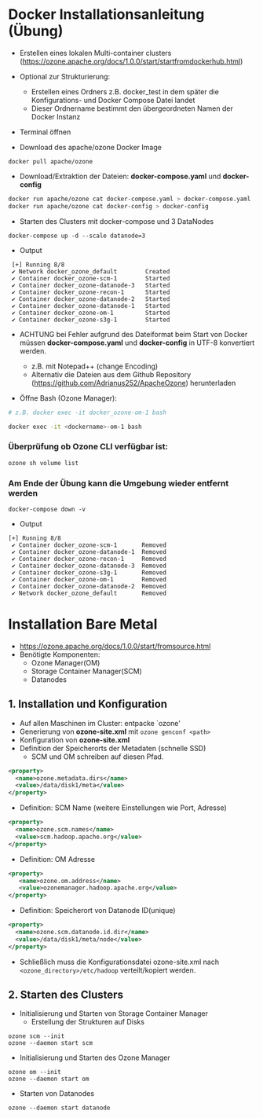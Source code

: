 # Docker Installationsanleitung (Übung)
- Erstellen eines lokalen Multi-container clusters (https://ozone.apache.org/docs/1.0.0/start/startfromdockerhub.html)

- Optional zur Strukturierung: 
	- Erstellen eines Ordners z.B. docker_test in dem später die Konfigurations- und Docker Compose Datei landet 
	- Dieser Ordnername bestimmt den übergeordneten Namen der Docker Instanz

- Terminal öffnen
- Download des apache/ozone Docker Image
```shell
docker pull apache/ozone
```
- Download/Extraktion der Dateien:  **docker-compose.yaml** und **docker-config**
```bash
docker run apache/ozone cat docker-compose.yaml > docker-compose.yaml
docker run apache/ozone cat docker-config > docker-config
```
- Starten des Clusters mit docker-compose und 3 DataNodes
```shell
docker-compose up -d --scale datanode=3
```
- Output
```shell
 [+] Running 8/8
 ✔ Network docker_ozone_default        Created
 ✔ Container docker_ozone-scm-1        Started
 ✔ Container docker_ozone-datanode-3   Started
 ✔ Container docker_ozone-recon-1      Started
 ✔ Container docker_ozone-datanode-2   Started
 ✔ Container docker_ozone-datanode-1   Started
 ✔ Container docker_ozone-om-1         Started
 ✔ Container docker_ozone-s3g-1        Started 
```

- ACHTUNG bei Fehler aufgrund des Dateiformat beim Start von Docker müssen **docker-compose.yaml** und **docker-config** in UTF-8 konvertiert werden. 
	- z.B. mit Notepad++ (change Encoding)
	- Alternativ die Dateien aus dem Github Repository (https://github.com/Adrianus252/ApacheOzone) herunterladen

- Öffne Bash (Ozone Manager):
```bash
# z.B. docker exec -it docker_ozone-om-1 bash
```

```bash
docker exec -it <dockername>-om-1 bash
```
### Überprüfung ob Ozone CLI verfügbar ist: 

```bash
ozone sh volume list
```
### Am Ende der Übung kann die Umgebung wieder entfernt werden
```shell
docker-compose down -v
```
- Output
```shell
[+] Running 8/8
 ✔ Container docker_ozone-scm-1       Removed 
 ✔ Container docker_ozone-datanode-1  Removed
 ✔ Container docker_ozone-recon-1     Removed  
 ✔ Container docker_ozone-datanode-3  Removed
 ✔ Container docker_ozone-s3g-1       Removed
 ✔ Container docker_ozone-om-1        Removed
 ✔ Container docker_ozone-datanode-2  Removed
 ✔ Network docker_ozone_default       Removed
```

# Installation Bare Metal 
- https://ozone.apache.org/docs/1.0.0/start/fromsource.html
- Benötigte Komponenten: 
	- Ozone Manager(OM)
	- Storage Container Manager(SCM)
	- Datanodes
## 1. Installation und Konfiguration
- Auf allen Maschinen im Cluster: entpacke `ozone<version>'
- Generierung von **ozone-site.xml** mit `ozone genconf <path>`
- Konfiguration von **ozone-site.xml**
- Definition der Speicherorts der Metadaten (schnelle SSD)
	- SCM und OM schreiben auf diesen Pfad.
```XML
<property>
  <name>ozone.metadata.dirs</name>
  <value>/data/disk1/meta</value>
</property>
```
- Definition: SCM Name (weitere Einstellungen wie Port, Adresse)
```xml
<property>
  <name>ozone.scm.names</name>
  <value>scm.hadoop.apache.org</value>
</property>
```
- Definition: OM Adresse
```xml
<property>
   <name>ozone.om.address</name>
   <value>ozonemanager.hadoop.apache.org</value>
</property>
```
- Definition: Speicherort von Datanode ID(unique)
```xml
<property>
  <name>ozone.scm.datanode.id.dir</name>
  <value>/data/disk1/meta/node</value>
</property>
```
- Schließlich muss die Konfigurationsdatei ozone-site.xml nach `<ozone_directory>/etc/hadoop` verteilt/kopiert werden.
## 2. Starten des Clusters
- Initialisierung und Starten von Storage Container Manager
	- Erstellung der Strukturen auf Disks
```shell
ozone scm --init
ozone --daemon start scm
```
- Initialisierung und Starten des Ozone Manager
```shell
ozone om --init
ozone --daemon start om
```
- Starten von Datanodes
```shell
ozone --daemon start datanode
```

